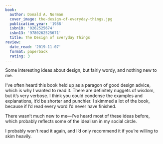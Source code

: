 ```yaml
---
book:
  author: Donald A. Norman
  cover_image: the-design-of-everyday-things.jpg
  publication_year: '1988'
  isbn10: '0262525674'
  isbn13: '9780262525671'
  title: The Design of Everyday Things
review:
  date_read: '2019-11-07'
  format: paperback
  rating: 3
---
```


Some interesting ideas about design, but fairly wordy, and nothing new to me.

I’ve often heard this book held up as a paragon of good design advice, which is why I wanted to read it. There are definitely nuggets of wisdom, but it’s very verbose. I think you could condense the examples and explanations, it’d be shorter and punchier. I skimmed a lot of the book, because if I’d read every word I’d never have finished.

There wasn’t much new to me—I’ve heard most of these ideas before, which probably reflects some of the idealism in my social circle.

I probably won’t read it again, and I’d only recommend it if you’re willing to skim heavily.
